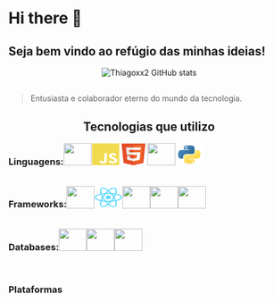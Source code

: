 # Hi there 👋

## Seja bem vindo ao refúgio das minhas ideias!


<div align="center">

![Thiagoxx2 GitHub stats](https://github-readme-stats.vercel.app/api?username=thiagoxx2&show_icons=true&theme=radical)

##
</div>

> Entusiasta e colaborador eterno do mundo da tecnologia.

<h2 align="center">Tecnologias que utilizo</h2>

<div style="display: flex">

### Linguagens: 

<img height="40" width="50" src="https://cdn.jsdelivr.net/gh/devicons/devicon/icons/c/c-original.svg" />
<img height="40" width="50" src="https://raw.githubusercontent.com/devicons/devicon/master/icons/javascript/javascript-plain.svg" />
<img height="40" width="50" src="https://raw.githubusercontent.com/devicons/devicon/master/icons/html5/html5-original.svg" />
<img height="40" width="50" src="https://cdn.jsdelivr.net/gh/devicons/devicon/icons/css3/css3-original.svg" />
<img height="40" width="50" src="https://raw.githubusercontent.com/devicons/devicon/master/icons/python/python-original.svg" />
</div>
<br>
<div style="display: flex">

### Frameworks: 
<img height="40" width="50" src="https://cdn.jsdelivr.net/gh/devicons/devicon/icons/bootstrap/bootstrap-plain-wordmark.svg" />
<img  height="40" width="50" src="https://raw.githubusercontent.com/devicons/devicon/master/icons/react/react-original.svg" />
<img height="40" width="50" src="https://cdn.jsdelivr.net/gh/devicons/devicon/icons/django/django-original.svg" />
<img height="40" width="50" src="https://cdn.jsdelivr.net/gh/devicons/devicon/icons/nodejs/nodejs-original.svg" />
<img height="40" width="50" src="https://cdn.jsdelivr.net/gh/devicons/devicon/icons/flask/flask-original.svg" />

</div>
<br>

<div style="display: flex">

### Databases: 

<img height="40" width="50" src="https://cdn.jsdelivr.net/gh/devicons/devicon/icons/mysql/mysql-original-wordmark.svg" />
<img height="40" width="50" src="https://cdn.jsdelivr.net/gh/devicons/devicon/icons/mongodb/mongodb-original-wordmark.svg" />
<img height="40" width="50" src="https://cdn.jsdelivr.net/gh/devicons/devicon/icons/microsoftsqlserver/microsoftsqlserver-plain-wordmark.svg" />

</div>
<br>
<div style="display: flex">

### Plataformas
</div>
